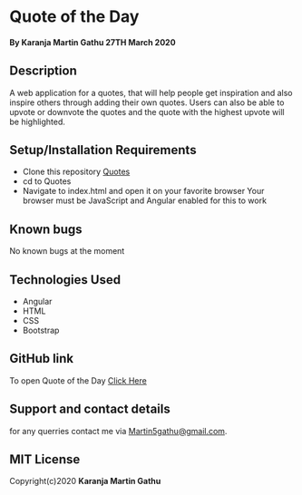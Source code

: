 # Quote of the Day
#### By **Karanja Martin Gathu** 27TH March 2020
## Description
A web application for a quotes, that will help people get inspiration and also inspire others through adding their own quotes. Users can also be able to upvote or downvote the quotes and the quote with the highest upvote will be highlighted.

## Setup/Installation Requirements
+ Clone this repository [Quotes](https://github.com/martingathu/Quotes)
+ cd to Quotes
+ Navigate to index.html and open it on your favorite browser Your browser must be JavaScript and Angular enabled for this to work
## Known bugs
No known bugs at the moment
## Technologies Used
+ Angular
+ HTML
+ CSS
+ Bootstrap

## GitHub link
To open Quote of the Day [Click Here](https://martingathu.github.io/Quotes/)
## Support and contact details
for any querries contact me via Martin5gathu@gmail.com.

## MIT License
Copyright(c)2020 **Karanja Martin Gathu**